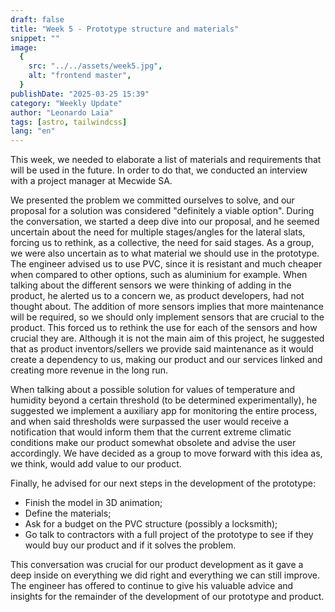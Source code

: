 ```yaml
---
draft: false
title: "Week 5 - Prototype structure and materials"
snippet: ""
image:
  {
    src: "../../assets/week5.jpg",
    alt: "frontend master",
  }
publishDate: "2025-03-25 15:39"
category: "Weekly Update"
author: "Leonardo Laia"
tags: [astro, tailwindcss]
lang: "en"
---
```


This week, we needed to elaborate a list of materials and requirements that will be used in the future. In order to do that, we conducted an interview with a project manager at Mecwide SA.

We presented the problem we committed ourselves to solve, and our proposal for a solution was considered "definitely a viable option". During the conversation, we started a deep dive into our proposal, and he seemed uncertain about the need for multiple stages/angles for the lateral slats, forcing us to rethink, as a collective, the need for said stages. As a group, we were also uncertain as to what material we should use in the prototype. The engineer advised us to use PVC, since it is resistant and much cheaper when compared to other options, such as aluminium for example. When talking about the different sensors we were thinking of adding in the product, he alerted us to a concern we, as product developers, had not thought about. The addition of more sensors implies that more maintenance will be required, so we should only implement sensors that are crucial to the product. This forced us to rethink the use for each of the sensors and how crucial they are. Although it is not the main aim of this project, he suggested that as product inventors/sellers we provide said maintenance as it would create a dependency to us, making our product and our services linked and creating more revenue in the long run.

When talking about a possible solution for values of temperature and humidity beyond a certain threshold (to be determined experimentally), he suggested we implement a auxiliary app for monitoring the entire process, and when said thresholds were surpassed the user would receive a notification that would inform them that the current extreme climatic conditions make our product somewhat obsolete and advise the user accordingly. We have decided as a group to move forward with this idea as, we think, would add value to our product.

Finally, he advised for our next steps in the development of the prototype:
- Finish the model in 3D animation;
- Define the materials;
- Ask for a budget on the PVC structure (possibly a locksmith);
- Go talk to contractors with a full project of the prototype to see if they would buy our product and if it solves the problem.

This conversation was crucial for our product development as it gave a deep inside on everything we did right and everything we can still improve. The engineer has offered to continue to give his valuable advice and insights for the remainder of the development of our prototype and product.
